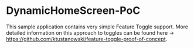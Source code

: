 # DynamicHomeScreen-PoC

This sample application contains very simple Feature Toggle support. More detailed information on this approach to toggles can be found here -> https://github.com/ktustanowski/feature-toggle-proof-of-concept.
